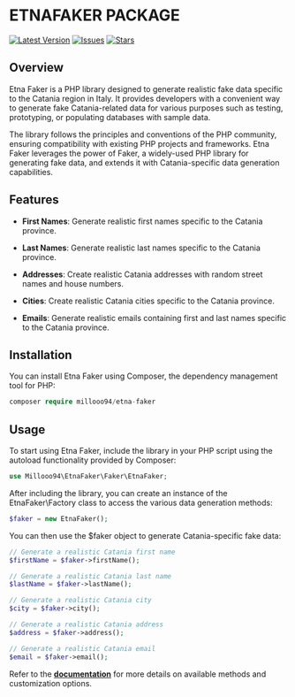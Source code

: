 # ETNAFAKER PACKAGE

[![Latest Version](https://img.shields.io/github/release/millooo94/etna-faker.svg?style=flat-square)](https://github.com/millooo94/etna-faker/releases) [![Issues](https://img.shields.io/github/issues/millooo94/etna-faker.svg?style=flat-square)](https://github.com/millooo94/etna-faker/issues) [![Stars](https://img.shields.io/github/stars/millooo94/etna-faker.svg?style=flat-square)](https://github.com/millooo94/etna-faker/stargazers)

## Overview
Etna Faker is a PHP library designed to generate realistic fake data specific to the Catania region in Italy. It provides developers with a convenient way to generate fake Catania-related data for various purposes such as testing, prototyping, or populating databases with sample data.

The library follows the principles and conventions of the PHP community, ensuring compatibility with existing PHP projects and frameworks. Etna Faker leverages the power of Faker, a widely-used PHP library for generating fake data, and extends it with Catania-specific data generation capabilities.

## Features
- **First Names**: Generate realistic first names specific to the Catania province.

- **Last Names**: Generate realistic last names specific to the Catania province.

- **Addresses**: Create realistic Catania addresses with random street names and house numbers.

- **Cities**: Create realistic Catania cities specific to the Catania province.

- **Emails**: Generate realistic emails containing first and last names specific to the Catania province.

## Installation
You can install Etna Faker using Composer, the dependency management tool for PHP:
```php
composer require millooo94/etna-faker
```
## Usage
To start using Etna Faker, include the library in your PHP script using the autoload functionality provided by Composer:
```php
use Millooo94\EtnaFaker\Faker\EtnaFaker;
```
After including the library, you can create an instance of the EtnaFaker\Factory class to access the various data generation methods:
```php
$faker = new EtnaFaker();
```
You can then use the $faker object to generate Catania-specific fake data:
```php
// Generate a realistic Catania first name
$firstName = $faker->firstName();

// Generate a realistic Catania last name
$lastName = $faker->lastName();

// Generate a realistic Catania city
$city = $faker->city();

// Generate a realistic Catania address
$address = $faker->address();

// Generate a realistic Catania email
$email = $faker->email();
```
Refer to the [**documentation**](https://github.com/millooo94/etna-faker#etnafaker-package) for more details on available methods and customization options.










